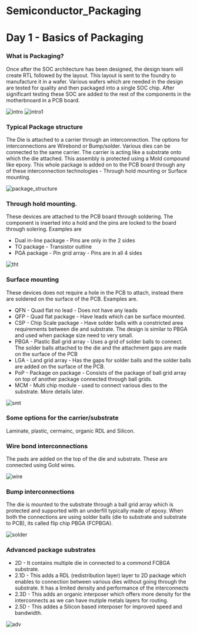 # Semiconductor_Packaging
<h1> Day 1 - Basics of Packaging </h1>

<h3> What is Packaging? </h3>

<p> Once after the SOC architecture has been designed, the design team will create RTL followed by the layout. This layout is sent to the foundry to manufacture it in a wafer. Various wafers which are needed in the design are tested for quality and then packaged into a single SOC chip. After significant testing these SOC are added to the rest of the components in the motherbnoard in a PCB board.</p>

<img src="intro.png" alt="intro"/>

<img src="intro1.png" alt="intro1"/>

<h3>Typical Package structure</h3>

<p>The Die is attached to a carrier through an interconnection. The options for interconnections are Wirebond or Bump/solder. Various dies can be connected to the same carrier. The carrier is acting like a substrate onto which the die attached. This assembly is protected using a Mold compound like epoxy. This whole package is added on to the PCB board through any of these interconnection technologies - Through hold mounting or Surface mounting. </p>

<img src="package_structure.png" alt="package_structure"/>

<h3>Through hold mounting.</h3>

<p>These devices are attached to the PCB board through soldering. The component is inserted into a hold and the pins are locked to the board through solering. Examples are </p>

<UL>
<LI>Dual in-line package - Pins are only in the 2 sides </LI>
<LI>TO package - Transistor outline</LI>
<LI>PGA package - Pin grid array - Pins are in all 4 sides</LI>
</UL>

<img src="tht.png" alt="tht"/>

<h3>Surface mounting</h3>

<p>These devices does not require a hole in the PCB to attach, instead there are soldered on the surface of the PCB. Examples are. </p>

<UL>
<LI>QFN - Quad flat no lead - Does not have any leads</LI>
<LI>QFP - Quad flat package - Have leads which can be surface mounted.</LI>
<LI>CSP - Chip Scale package - Have solder balls with a constricted area requirements between die and substrate. The design is similar to PBGA and used when package size need to very small.</LI>
<LI>PBGA - Plastic Ball grid array - Uses a grid of solder balls to connect. The solder balls attached to the die and the attachment gaps are made on the surface of the PCB</LI>
<LI>LGA - Land grid array - Has the gaps for solder balls and the solder balls are added on the surface of the PCB.</LI>
<LI>PoP - Package on package - Consists of the package of ball grid array on top of another package connected through ball grids.</LI>
<LI>MCM - Multi chip module - used to connect various dies to the substrate. More details later.</LI>
</UL>

<img src="smt.png" alt="smt"/>

<h3> Some options for the carrier/substrate </h3>

<p>Laminate, plastic, cermainc, organic RDL and Silicon.</p>

<h3> Wire bond interconnections </h3>

<p> The pads are added on the top of the die and substrate. These are connected using Gold wires.</p>

<img src="wirebond.png" alt="wire"/>

<h3> Bump interconnections </h3>

<p> The die is mounted to the substrate through a ball grid array which is protected and supported with an underfill typically made of epoxy. When both the connections are using solder balls (die to substrate and substrate to PCB), its called flip chip PBGA (FCPBGA).</p>

<img src="solder.png" alt="solder"/>

<h3>Advanced package substrates</h3>

<UL>
<LI>2D - It contains multiple die in connected to a commond FCBGA substrate.</LI>
<LI>2.1D - This adds a RDL (redistribution layer) layer to 2D package which enables to connection between various dies without going through the substrate. It has a limited density and performance of the interconnects</LI>
<LI>2.3D - This adds an organic interposer which offers more density for the interconnects as we can have mutiple metals layers for routing. </LI>
<LI>2.5D - This addes a Silicon based interposer for improved speed and bandwidth.</LI>
</UL>

<img src="advanced.png" alt="adv"/>


